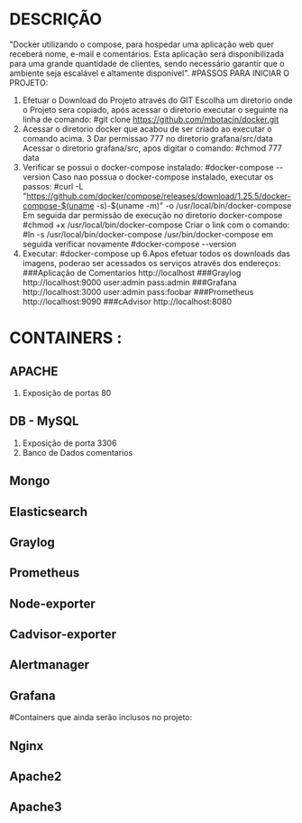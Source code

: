 # DESCRIÇÃO
"Docker utilizando o compose, para hospedar uma aplicação web quer receberá nome, e-mail e comentários. Esta aplicação será disponibilizada para uma grande quantidade de clientes, sendo necessário garantir que o ambiente seja escalável e altamente disponível".
#PASSOS PARA INICIAR O PROJETO:
1. Efetuar o Download do Projeto através do GIT
    Escolha um diretorio onde o Projeto sera copiado, após acessar o diretorio executar o seguinte na linha de comando:
\#git clone https://github.com/mbotacin/docker.git
2. Acessar o diretorio docker que acabou de ser criado ao executar o comando acima.
3 Dar permissao 777 no diretorio grafana/src/data
Acessar o diretorio grafana/src, apos digitar o comando:
 \#chmod 777 data
4. Verificar se possui o docker-compose instalado:
\#docker-compose --version
Caso nao possua o docker-compose instalado, executar os passos:
\#curl -L "https://github.com/docker/compose/releases/download/1.25.5/docker-compose-$(uname -s)-$(uname -m)" -o /usr/local/bin/docker-compose
Em seguida dar permissão de execução no diretorio docker-compose
\#chmod +x /usr/local/bin/docker-compose
Criar o link com o comando:
\#ln -s /usr/local/bin/docker-compose /usr/bin/docker-compose
em seguida verificar novamente
\#docker-compose --version
5. Executar:
\#docker-compose up
6.Apos efetuar todos os downloads das imagens, poderao ser acessados os serviços através dos endereços:
###Aplicação de Comentarios
http://localhost 
###Graylog
http://localhost:9000
user:admin
pass:admin
###Grafana
http://localhost:3000
user:admin
pass:foobar
###Prometheus
http://localhost:9090
###cAdvisor
http://localhost:8080
# CONTAINERS :

## APACHE
1. Exposição de portas
          80 
## DB - MySQL
1. Exposição de porta 
          3306
2. Banco de Dados
          comentarios
## Mongo

## Elasticsearch

## Graylog

## Prometheus

## Node-exporter

## Cadvisor-exporter

## Alertmanager

## Grafana

#Containers que ainda serão inclusos no projeto:
## Nginx
## Apache2
## Apache3
